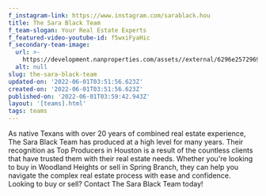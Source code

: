 ```yaml
---
f_instagram-link: https://www.instagram.com/sarablack.hou
title: The Sara Black Team
f_team-slogan: Your Real Estate Experts
f_featured-video-youtube-id: f5wxiFyaHic
f_secondary-team-image:
  url: >-
    https://development.nanproperties.com/assets//external/6296e2572969e62934b1f7e4_sara20black20clayton20simms20-20forth20and20nomad-3.jpeg
  alt: null
slug: the-sara-black-team
updated-on: '2022-06-01T03:51:56.623Z'
created-on: '2022-06-01T03:51:56.623Z'
published-on: '2022-06-01T03:59:42.943Z'
layout: '[teams].html'
tags: teams
---
```


As native Texans with over 20 years of combined real estate experience, The Sara Black Team has produced at a high level for many years. Their recognition as Top Producers in Houston is a result of the countless clients that have trusted them with their real estate needs. Whether you're looking to buy in Woodland Heights or sell in Spring Branch, they can help you navigate the complex real estate process with ease and confidence. Looking to buy or sell? Contact The Sara Black Team today!
